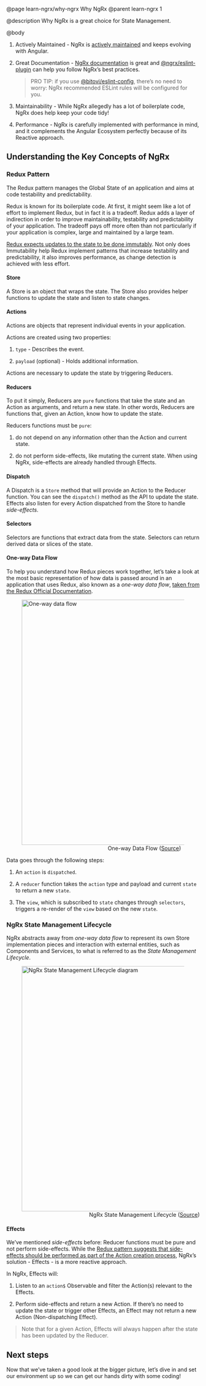 @page learn-ngrx/why-ngrx Why NgRx
@parent learn-ngrx 1

@description Why NgRx is a great choice for State Management.

@body

1. Actively Maintained - NgRx is [actively maintained](https://github.com/ngrx/platform) and keeps evolving with Angular.

2. Great Documentation - [NgRx documentation](https://ngrx.io/docs) is great and [@ngrx/eslint-plugin](https://ngrx.io/guide/eslint-plugin) can help you follow NgRx’s best practices.

    > PRO TIP: if you use [@bitovi/eslint-config](https://github.com/bitovi/eslint-config), there’s no need to worry: NgRx recommended ESLint rules will be configured for you.

3. Maintainability - While NgRx allegedly has a lot of boilerplate code, NgRx does help keep your code tidy!

4. Performance - NgRx is carefully implemented with performance in mind, and it complements the Angular Ecosystem perfectly because of its Reactive approach.

## Understanding the Key Concepts of NgRx

### Redux Pattern

The Redux pattern manages the Global State of an application and aims at code testability and predictability.

Redux is known for its boilerplate code. At first, it might seem like a lot of effort to implement Redux, but in fact it is a tradeoff. Redux adds a layer of indirection in order to improve maintainability, testability and predictability of your application. The tradeoff pays off more often than not particularly if your application is complex, large and maintained by a large team.

[Redux expects updates to the state to be done immutably](https://redux.js.org/tutorials/essentials/part-1-overview-concepts#immutability). Not only does Immutability help Redux implement patterns that increase testability and predictability, it also improves performance, as change detection is achieved with less effort.

#### Store

A Store is an object that wraps the state. The Store also provides helper functions to update the state and listen to state changes.


#### Actions

Actions are objects that represent individual events in your application.

Actions are created using two properties:

1. `type` - Describes the event.

2. `payload` (optional) - Holds additional information.

Actions are necessary to update the state by triggering Reducers.


#### Reducers

To put it simply, Reducers are `pure` functions that take the state and an Action as arguments, and return a new state. In other words, Reducers are functions that, given an Action, know how to update the state.

Reducers functions must be `pure`:

1. do not depend on any information other than the Action and current state.

2. do not perform side-effects, like mutating the current state. When using NgRx, side-effects are already handled through Effects.


#### Dispatch

A Dispatch is a `Store` method that will provide an Action to the Reducer function. You can see the `dispatch()` method as the API to update the state. Effects also listen for every Action dispatched from the Store to handle _side-effects_.


#### Selectors

Selectors are functions that extract data from the state. Selectors can return derived data or slices of the state.


#### One-way Data Flow

To help you understand how Redux pieces work together, let’s take a look at the most basic representation of how data is passed around in an application that uses Redux, also known as a _one-way data flow_, [taken from the Redux Official Documentation](https://redux.js.org/tutorials/fundamentals/part-2-concepts-data-flow#state-management).

<figure>
    <img src="../static/img/ngrx/1-why-ngrx/ngrx-one-way-data-flow.png" alt="One-way data flow" width="640">
    <figcaption style="text-align: center; width: 640px">One-way Data Flow (<a href="https://redux.js.org/tutorials/essentials/part-1-overview-concepts">Source</a>)</figcaption>
</figure>

Data goes through the following steps:

1. An `action` is `dispatched`.

2. A `reducer` function takes the `action` type and payload and current `state` to return a new `state`.

3. The `view`, which is subscribed to `state` changes through `selectors`, triggers a re-render of the `view` based on the new `state`.


### NgRx State Management Lifecycle

NgRx abstracts away from _one-way data flow_ to represent its own Store implementation pieces and interaction with external entities, such as Components and Services, to what is referred to as the _State Management Lifecycle_.

<figure>
    <img src="../static/img/ngrx/1-why-ngrx/state-management-lifecycle.png" alt="NgRx State Management Lifecycle diagram" width="640">
    <figcaption style="text-align: center; width: 640px">NgRx State Management Lifecycle (<a href="https://ngrx.io/guide/store">Source</a>)</figcaption>
</figure>

#### Effects

We’ve mentioned _side-effects_ before: Reducer functions must be pure and not perform side-effects. While the [Redux pattern suggests that side-effects should be performed as part of the Action creation process](https://redux.js.org/faq/actions#how-can-i-represent-side-effects-such-as-ajax-calls-why-do-we-need-things-like-action-creators-thunks-and-middleware-to-do-async-behavior), NgRx’s solution - Effects - is a more reactive approach.

In NgRx, Effects will:

1. Listen to an `action$` Observable and filter the Action(s) relevant to the Effects.

2. Perform side-effects and return a new Action. If there’s no need to update the state or trigger other Effects, an Effect may not return a new Action (Non-dispatching Effect).

> Note that for a given Action, Effects will always happen after the state has been updated by the Reducer.


## Next steps

Now that we’ve taken a good look at the bigger picture, let’s dive in and set our environment up so we can get our hands dirty with some coding!
